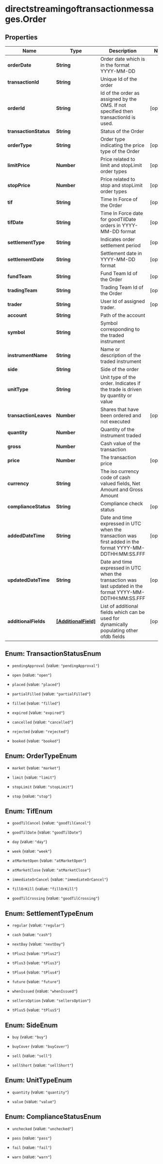 # directstreamingoftransactionmessages.Order

## Properties

Name | Type | Description | Notes
------------ | ------------- | ------------- | -------------
**orderDate** | **String** | Order date which is in the format YYYY-MM-DD | 
**transactionId** | **String** | Unique Id of the order | 
**orderId** | **String** | Id of the order as assigned by the OMS. If not specified then transactionId is used. | [optional] 
**transactionStatus** | **String** | Status of the Order | 
**orderType** | **String** | Order type indicating the price type of the Order | [optional] 
**limitPrice** | **Number** | Price related to limit and stopLimit order types | [optional] 
**stopPrice** | **Number** | Price related to stop and stopLimit order types | [optional] 
**tif** | **String** | Time In Force of the Order | [optional] 
**tifDate** | **String** | Time In Force date for goodTilDate orders in YYYY-MM-DD format | [optional] 
**settlementType** | **String** | Indicates order settlement period | [optional] 
**settlementDate** | **String** | Settlement date in YYYY-MM-DD format | [optional] 
**fundTeam** | **String** | Fund Team Id of the Order | [optional] 
**tradingTeam** | **String** | Trading Team Id of the Order | [optional] 
**trader** | **String** | User Id of assigned trader. | [optional] 
**account** | **String** | Path of the account | 
**symbol** | **String** | Symbol corresponding to the traded instrument | 
**instrumentName** | **String** | Name or description of the traded instrument | 
**side** | **String** | Side of the order | 
**unitType** | **String** | Unit type of the order. Indicates if the trade is driven by quantity or value | 
**transactionLeaves** | **Number** | Shares that have been ordered and not executed | [optional] 
**quantity** | **Number** | Quantity of the instrument traded | 
**gross** | **Number** | Cash value of the transaction | 
**price** | **Number** | The transaction price | [optional] 
**currency** | **String** | The iso currency code of cash valued fields, Net Amount and Gross Amount | 
**complianceStatus** | **String** | Compliance check status | [optional] 
**addedDateTime** | **String** | Date and time expressed in UTC when the transaction was first added in the format YYYY-MM-DDTHH:MM:SS.FFF | [optional] 
**updatedDateTime** | **String** | Date and time expressed in UTC when the transaction was last updated in the format YYYY-MM-DDTHH:MM:SS.FFF | [optional] 
**additionalFields** | [**[AdditionalField]**](AdditionalField.md) | List of additional fields which can be used for dynamically populating other ofdb fields | [optional] 



## Enum: TransactionStatusEnum


* `pendingApproval` (value: `"pendingApproval"`)

* `open` (value: `"open"`)

* `placed` (value: `"placed"`)

* `partialFilled` (value: `"partialFilled"`)

* `filled` (value: `"filled"`)

* `expired` (value: `"expired"`)

* `cancelled` (value: `"cancelled"`)

* `rejected` (value: `"rejected"`)

* `booked` (value: `"booked"`)





## Enum: OrderTypeEnum


* `market` (value: `"market"`)

* `limit` (value: `"limit"`)

* `stopLimit` (value: `"stopLimit"`)

* `stop` (value: `"stop"`)





## Enum: TifEnum


* `goodTilCancel` (value: `"goodTilCancel"`)

* `goodTilDate` (value: `"goodTilDate"`)

* `day` (value: `"day"`)

* `week` (value: `"week"`)

* `atMarketOpen` (value: `"atMarketOpen"`)

* `atMarketClose` (value: `"atMarketClose"`)

* `immediateOrCancel` (value: `"immediateOrCancel"`)

* `fillOrKill` (value: `"fillOrKill"`)

* `goodTilCrossing` (value: `"goodTilCrossing"`)





## Enum: SettlementTypeEnum


* `regular` (value: `"regular"`)

* `cash` (value: `"cash"`)

* `nextDay` (value: `"nextDay"`)

* `tPlus2` (value: `"tPlus2"`)

* `tPlus3` (value: `"tPlus3"`)

* `tPlus4` (value: `"tPlus4"`)

* `future` (value: `"future"`)

* `whenIssued` (value: `"whenIssued"`)

* `sellersOption` (value: `"sellersOption"`)

* `tPlus5` (value: `"tPlus5"`)





## Enum: SideEnum


* `buy` (value: `"buy"`)

* `buyCover` (value: `"buyCover"`)

* `sell` (value: `"sell"`)

* `sellShort` (value: `"sellShort"`)





## Enum: UnitTypeEnum


* `quantity` (value: `"quantity"`)

* `value` (value: `"value"`)





## Enum: ComplianceStatusEnum


* `unchecked` (value: `"unchecked"`)

* `pass` (value: `"pass"`)

* `fail` (value: `"fail"`)

* `warn` (value: `"warn"`)




